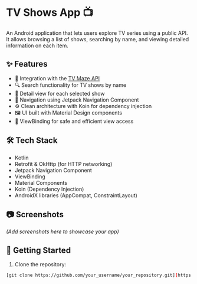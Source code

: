 # TV Shows App 📺

An Android application that lets users explore TV series using a public API. It allows browsing a list of shows, searching by name, and viewing detailed information on each item.

## ✨ Features

- 📡 Integration with the [TV Maze API](https://www.tvmaze.com/api)
- 🔍 Search functionality for TV shows by name
- 📄 Detail view for each selected show
- 🧭 Navigation using Jetpack Navigation Component
- ⚙️ Clean architecture with Koin for dependency injection
- 🖼️ UI built with Material Design components
- 🔗 ViewBinding for safe and efficient view access

## 🛠️ Tech Stack

- Kotlin
- Retrofit & OkHttp (for HTTP networking)
- Jetpack Navigation Component
- ViewBinding
- Material Components
- Koin (Dependency Injection)
- AndroidX libraries (AppCompat, ConstraintLayout)

## 📷 Screenshots

*(Add screenshots here to showcase your app)*

## 🚀 Getting Started

1. Clone the repository:

```bash
[git clone https://github.com/your_username/your_repository.git](https://github.com/torresjosmar/TvShowsApp.git)
